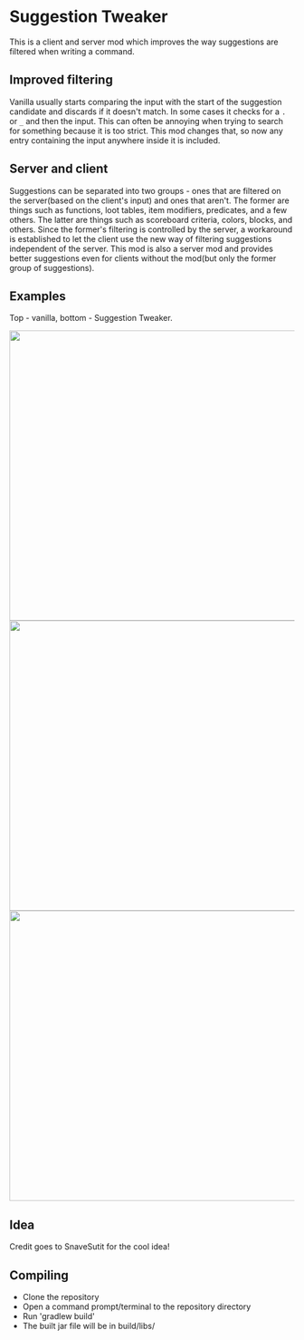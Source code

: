 # Suggestion Tweaker

This is a client and server mod which improves the way suggestions are filtered when writing a command.

## Improved filtering

Vanilla usually starts comparing the input with the start of the suggestion candidate and discards if it doesn't match. In some cases it checks for a `.` or `_` and then the input. This can often be annoying when trying to search for something because it is too strict. This mod changes that, so now any entry containing the input anywhere inside it is included.

## Server and client

Suggestions can be separated into two groups - ones that are filtered on the server(based on the client's input) and ones that aren't. The former are things such as functions, loot tables, item modifiers, predicates, and a few others. The latter are things such as scoreboard criteria, colors, blocks, and others. Since the former's filtering is controlled by the server, a workaround is established to let the client use the new way of filtering suggestions independent of the server. This mod is also a server mod and provides better suggestions even for clients without the mod(but only the former group of suggestions).

## Examples

Top - vanilla, bottom - Suggestion Tweaker.

<img src="https://user-images.githubusercontent.com/31567122/163831589-613e5483-f946-4afa-b8a7-069d714d9943.png" width="512">
<br/>
<img src="https://user-images.githubusercontent.com/31567122/163831940-3ea6063e-1adc-494c-b3cc-91f358331c7f.png" width="512">
<br/>
<img src="https://user-images.githubusercontent.com/31567122/163832068-dca72913-b8bb-4cda-b827-ae49fd43beba.png" width="512">

## Idea

Credit goes to SnaveSutit for the cool idea!

## Compiling
* Clone the repository
* Open a command prompt/terminal to the repository directory
* Run 'gradlew build'
* The built jar file will be in build/libs/